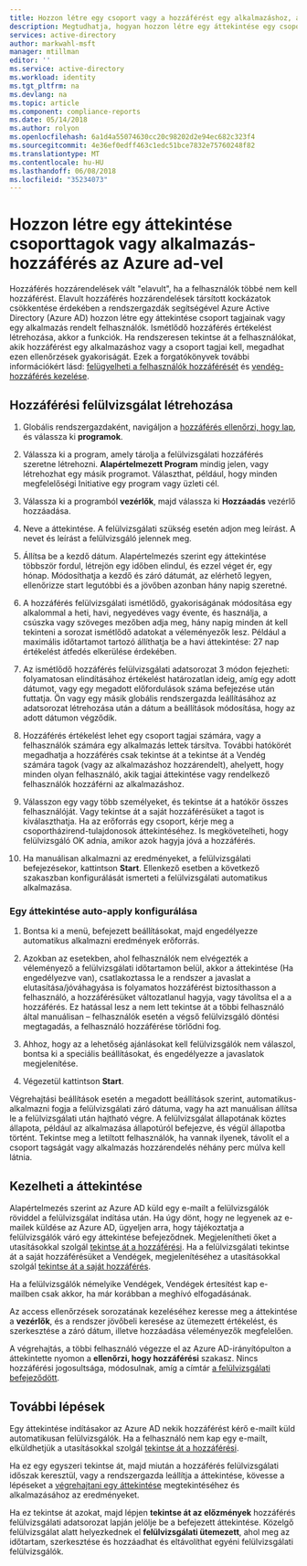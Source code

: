 ```yaml
---
title: Hozzon létre egy csoport vagy a hozzáférést egy alkalmazáshoz, az Azure ad-vel rendelkező felhasználók tagjai egy áttekintése |} Microsoft Docs
description: Megtudhatja, hogyan hozzon létre egy áttekintése egy csoport vagy az alkalmazáshoz hozzáféréssel rendelkező felhasználók tagjai számára.
services: active-directory
author: markwahl-msft
manager: mtillman
editor: ''
ms.service: active-directory
ms.workload: identity
ms.tgt_pltfrm: na
ms.devlang: na
ms.topic: article
ms.component: compliance-reports
ms.date: 05/14/2018
ms.author: rolyon
ms.openlocfilehash: 6a1d4a55074630cc20c98202d2e94ec682c323f4
ms.sourcegitcommit: 4e36ef0edff463c1edc51bce7832e75760248f82
ms.translationtype: MT
ms.contentlocale: hu-HU
ms.lasthandoff: 06/08/2018
ms.locfileid: "35234073"
---
```

# <a name="create-an-access-review-of-group-members-or-application-access-with-azure-ad"></a>Hozzon létre egy áttekintése csoporttagok vagy alkalmazás-hozzáférés az Azure ad-vel

Hozzáférés hozzárendelések vált "elavult", ha a felhasználók többé nem kell hozzáférést. Elavult hozzáférés hozzárendelések társított kockázatok csökkentése érdekében a rendszergazdák segítségével Azure Active Directory (Azure AD) hozzon létre egy áttekintése csoport tagjainak vagy egy alkalmazás rendelt felhasználók. Ismétlődő hozzáférés értékelést létrehozása, akkor a funkciók. Ha rendszeresen tekintse át a felhasználókat, akik hozzáférést egy alkalmazáshoz vagy a csoport tagjai kell, megadhat ezen ellenőrzések gyakoriságát. Ezek a forgatókönyvek további információkért lásd: [felügyelheti a felhasználók hozzáférését](active-directory-azure-ad-controls-manage-user-access-with-access-reviews.md) és [vendég-hozzáférés kezelése](active-directory-azure-ad-controls-manage-guest-access-with-access-reviews.md). 

## <a name="create-an-access-review"></a>Hozzáférési felülvizsgálat létrehozása

1. Globális rendszergazdaként, navigáljon a [hozzáférés ellenőrzi, hogy lap](https://portal.azure.com/#blade/Microsoft_AAD_ERM/DashboardBlade/), és válassza ki **programok**.

2. Válassza ki a program, amely tárolja a felülvizsgálati hozzáférés szeretne létrehozni. **Alapértelmezett Program** mindig jelen, vagy létrehozhat egy másik programot. Választhat, például, hogy minden megfelelőségi Initiative egy program vagy üzleti cél.

3. Válassza ki a programból **vezérlők**, majd válassza ki **Hozzáadás** vezérlő hozzáadása.

4. Neve a áttekintése. A felülvizsgálati szükség esetén adjon meg leírást. A nevet és leírást a felülvizsgáló jelennek meg.

5. Állítsa be a kezdő dátum. Alapértelmezés szerint egy áttekintése többször fordul, létrejön egy időben elindul, és ezzel véget ér, egy hónap. Módosíthatja a kezdő és záró dátumát, az elérhető legyen, ellenőrizze start legutóbbi és a jövőben azonban hány napig szeretné.

6. A hozzáférés felülvizsgálati ismétlődő, gyakoriságának módosítása egy alkalommal a heti, havi, negyedéves vagy évente, és használja, a csúszka vagy szöveges mezőben adja meg, hány napig minden át kell tekinteni a sorozat ismétlődő adatokat a véleményezők lesz. Például a maximális időtartamot tartozó állíthatja be a havi áttekintése: 27 nap értékelést átfedés elkerülése érdekében. 

7.  Az ismétlődő hozzáférés felülvizsgálati adatsorozat 3 módon fejezheti: folyamatosan elindításához értékelést határozatlan ideig, amíg egy adott dátumot, vagy egy megadott előfordulások száma befejezése után futtatja. Ön vagy egy másik globális rendszergazda leállításához az adatsorozat létrehozása után a dátum a beállítások módosítása, hogy az adott dátumon végződik.

8. Hozzáférés értékelést lehet egy csoport tagjai számára, vagy a felhasználók számára egy alkalmazás lettek társítva. További hatókörét megadhatja a hozzáférés csak tekintse át a tekintse át a Vendég számára tagok (vagy az alkalmazáshoz hozzárendelt), ahelyett, hogy minden olyan felhasználó, akik tagjai áttekintése vagy rendelkező felhasználók hozzáférni az alkalmazáshoz.

9. Válasszon egy vagy több személyeket, és tekintse át a hatókör összes felhasználóját. Vagy tekintse át a saját hozzáférésüket a tagot is kiválaszthatja. Ha az erőforrás egy csoport, kérje meg a csoportházirend-tulajdonosok áttekintéséhez. Is megkövetelheti, hogy felülvizsgáló OK adnia, amikor azok hagyja jóvá a hozzáférés.

10. Ha manuálisan alkalmazni az eredményeket, a felülvizsgálati befejezésekor, kattintson **Start**.  Ellenkező esetben a következő szakaszban konfigurálását ismerteti a felülvizsgálati automatikus alkalmazása.

### <a name="configuring-an-access-review-with-auto-apply"></a>Egy áttekintése auto-apply konfigurálása

1.  Bontsa ki a menü, befejezett beállításokat, majd engedélyezze automatikus alkalmazni eredmények erőforrás. 

2.  Azokban az esetekben, ahol felhasználók nem elvégezték a véleményező a felülvizsgálati időtartamon belül, akkor a áttekintése (Ha engedélyezve van), csatlakoztassa le a rendszer a javaslat a elutasítása/jóváhagyása is folyamatos hozzáférést biztosíthasson a felhasználó, a hozzáférésüket változatlanul hagyja, vagy távolítsa el a a hozzáférés. Ez hatással lesz a nem lett tekintse át a többi felhasználó által manuálisan – felhasználók esetén a végső felülvizsgáló döntési megtagadás, a felhasználó hozzáférése törlődni fog.

3.  Ahhoz, hogy az a lehetőség ajánlásokat kell felülvizsgálók nem válaszol, bontsa ki a speciális beállításokat, és engedélyezze a javaslatok megjelenítése.
 
4.  Végezetül kattintson **Start**.

Végrehajtási beállítások esetén a megadott beállítások szerint, automatikus-alkalmazni fogja a felülvizsgálati záró dátuma, vagy ha azt manuálisan állítsa le a felülvizsgálati után hajtható végre. A felülvizsgálat állapotának köztes állapota, például az alkalmazása állapotúról befejezve, és végül állapotba történt. Tekintse meg a letiltott felhasználók, ha vannak ilyenek, távolít el a csoport tagságát vagy alkalmazás hozzárendelés néhány perc múlva kell látnia.


## <a name="manage-the-access-review"></a>Kezelheti a áttekintése

Alapértelmezés szerint az Azure AD küld egy e-mailt a felülvizsgálók röviddel a felülvizsgálat indítása után. Ha úgy dönt, hogy ne legyenek az e-mailek küldése az Azure AD, ügyeljen arra, hogy tájékoztatja a felülvizsgálók váró egy áttekintése befejeződnek. Megjelenítheti őket a utasításokkal szolgál [tekintse át a hozzáférési](active-directory-azure-ad-controls-perform-access-review.md). Ha a felülvizsgálati tekintse át a saját hozzáférésüket a Vendégek, megjelenítéséhez a utasításokkal szolgál [tekintse át a saját hozzáférés](active-directory-azure-ad-controls-perform-access-review.md).

Ha a felülvizsgálók némelyike Vendégek, Vendégek értesítést kap e-mailben csak akkor, ha már korábban a meghívó elfogadásának.

Az access ellenőrzések sorozatának kezeléséhez keresse meg a áttekintése a **vezérlők**, és a rendszer jövőbeli keresése az ütemezett értékelést, és szerkesztése a záró dátum, illetve hozzáadása véleményezők megfelelően. 

A végrehajtás, a többi felhasználó végezze el az Azure AD-irányítópulton a áttekintette nyomon a **ellenőrzi, hogy hozzáférési** szakasz. Nincs hozzáférési jogosultsága, módosulnak, amíg a címtár [a felülvizsgálati befejeződött](active-directory-azure-ad-controls-complete-access-review.md).

## <a name="next-steps"></a>További lépések

Egy áttekintése indításakor az Azure AD nekik hozzáférést kérő e-mailt küld automatikusan felülvizsgálók. Ha a felhasználó nem kap egy e-mailt, elküldhetjük a utasításokkal szolgál [tekintse át a hozzáférési](active-directory-azure-ad-controls-perform-access-review.md). 

Ha ez egy egyszeri tekintse át, majd miután a hozzáférés felülvizsgálati időszak keresztül, vagy a rendszergazda leállítja a áttekintése, kövesse a lépéseket a [végrehajtani egy áttekintése](active-directory-azure-ad-controls-complete-access-review.md) megtekintéséhez és alkalmazásához az eredményeket.  

Ha ez tekintse át azokat, majd lépjen **tekintse át az előzmények** hozzáférés felülvizsgálati adatsorozat lapján jelölje be a befejezett áttekintése.  Közelgő felülvizsgálat alatt helyezkednek el **felülvizsgálati ütemezett**, ahol meg az időtartam, szerkesztése és hozzáadhat és eltávolíthat egyéni felülvizsgálati felülvizsgálók.
